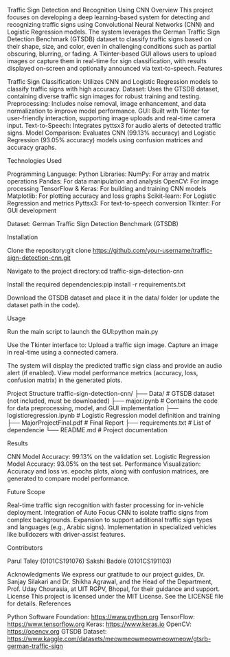 Traffic Sign Detection and Recognition Using CNN
Overview
This project focuses on developing a deep learning-based system for detecting and recognizing traffic signs using Convolutional Neural Networks (CNN) and Logistic Regression models. The system leverages the German Traffic Sign Detection Benchmark (GTSDB) dataset to classify traffic signs based on their shape, size, and color, even in challenging conditions such as partial obscuring, blurring, or fading. A Tkinter-based GUI allows users to upload images or capture them in real-time for sign classification, with results displayed on-screen and optionally announced via text-to-speech.
Features

Traffic Sign Classification: Utilizes CNN and Logistic Regression models to classify traffic signs with high accuracy.
Dataset: Uses the GTSDB dataset, containing diverse traffic sign images for robust training and testing.
Preprocessing: Includes noise removal, image enhancement, and data normalization to improve model performance.
GUI: Built with Tkinter for user-friendly interaction, supporting image uploads and real-time camera input.
Text-to-Speech: Integrates pyttsx3 for audio alerts of detected traffic signs.
Model Comparison: Evaluates CNN (99.13% accuracy) and Logistic Regression (93.05% accuracy) models using confusion matrices and accuracy graphs.

Technologies Used

Programming Language: Python
Libraries:
NumPy: For array and matrix operations
Pandas: For data manipulation and analysis
OpenCV: For image processing
TensorFlow & Keras: For building and training CNN models
Matplotlib: For plotting accuracy and loss graphs
Scikit-learn: For Logistic Regression and metrics
Pyttsx3: For text-to-speech conversion
Tkinter: For GUI development


Dataset: German Traffic Sign Detection Benchmark (GTSDB)

Installation

Clone the repository:git clone https://github.com/your-username/traffic-sign-detection-cnn.git


Navigate to the project directory:cd traffic-sign-detection-cnn


Install the required dependencies:pip install -r requirements.txt


Download the GTSDB dataset and place it in the data/ folder (or update the dataset path in the code).

Usage

Run the main script to launch the GUI:python main.py


Use the Tkinter interface to:
Upload a traffic sign image.
Capture an image in real-time using a connected camera.


The system will display the predicted traffic sign class and provide an audio alert (if enabled).
View model performance metrics (accuracy, loss, confusion matrix) in the generated plots.

Project Structure
traffic-sign-detection-cnn/
├── Data/                     # GTSDB dataset (not included, must be downloaded)
├── major.ipynb               # Contains the code for data preprocessing, model, and GUI implementation
├── logisticregression.ipynb  # Logistic Regression model definition and training 
├── MajorProjectFinal.pdf     # Final Report
├── requirements.txt          # List of dependencie
└── README.md                 # Project documentation

Results

CNN Model Accuracy: 99.13% on the validation set.
Logistic Regression Model Accuracy: 93.05% on the test set.
Performance Visualization: Accuracy and loss vs. epochs plots, along with confusion matrices, are generated to compare model performance.

Future Scope

Real-time traffic sign recognition with faster processing for in-vehicle deployment.
Integration of Auto Focus CNN to isolate traffic signs from complex backgrounds.
Expansion to support additional traffic sign types and languages (e.g., Arabic signs).
Implementation in specialized vehicles like bulldozers with driver-assist features.

Contributors

Parul Taley (0101CS191076)
Sakshi Badole (0101CS191103)

Acknowledgments
We express our gratitude to our project guides, Dr. Sanjay Silakari and Dr. Shikha Agrawal, and the Head of the Department, Prof. Uday Chourasia, at UIT RGPV, Bhopal, for their guidance and support.
License
This project is licensed under the MIT License. See the LICENSE file for details.
References

Python Software Foundation: https://www.python.org
TensorFlow: https://www.tensorflow.org
Keras: https://www.keras.io
OpenCV: https://opencv.org
GTSDB Dataset: https://www.kaggle.com/datasets/meowmeowmeowmeowmeow/gtsrb-german-traffic-sign


